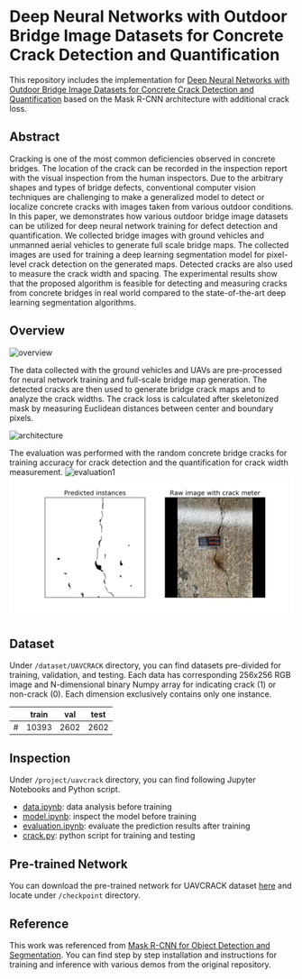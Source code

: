 # Deep Neural Networks with Outdoor Bridge Image Datasets for Concrete Crack Detection and Quantification

This repository includes the implementation for [Deep Neural Networks with Outdoor Bridge Image Datasets for Concrete Crack Detection and Quantification]() based on the Mask R-CNN architecture with additional crack loss. 


## Abstract
Cracking is one of the most common deficiencies observed in concrete bridges. The location of the crack can be recorded in the inspection report with the visual inspection from the human inspectors. Due to the arbitrary shapes and types of bridge defects, conventional computer vision techniques are challenging to make a generalized model to detect or localize concrete cracks with images taken from various outdoor conditions. In this paper, we demonstrates how various outdoor bridge image datasets can be utilized for deep neural network training for defect detection and quantification. We collected bridge images with ground vehicles and unmanned aerial vehicles to generate full scale bridge maps. The collected images are used for training a deep learning segmentation model for pixel-level crack detection on the generated maps. Detected cracks are also used to measure the crack width and spacing. The experimental results show that the proposed algorithm is feasible for detecting and measuring cracks from concrete bridges in real world compared to the state-of-the-art deep learning segmentation algorithms.

## Overview
![overview](assets/overview.png)

The data collected with the ground vehicles and UAVs are pre-processed for neural network training and full-scale bridge map generation. The detected cracks are then used to generate bridge crack maps and to analyze the crack widths. The crack loss is calculated after skeletonized mask by measuring Euclidean distances between center and boundary pixels. 

![architecture](assets/arch.png)

The evaluation was performed with the random concrete bridge cracks for training accuracy for crack detection and the quantification for crack width measurement.
![evaluation1](assets/mrcnn1comp.png)
![evaluation2](assets/eval.png)


## Dataset
Under `/dataset/UAVCRACK` directory, you can find datasets pre-divided for training, validation, and testing. Each data has corresponding 256x256 RGB image and N-dimensional binary Numpy array for indicating crack (1) or non-crack (0). Each dimension exclusively  contains only one instance. 

|       | train |  val  | test  |
| ----- | ----- | ----- | ----- |
| #     | 10393 | 2602  | 2602  |


## Inspection
Under `/project/uavcrack` directory, you can find following Jupyter Notebooks and Python script.
* [data.ipynb](project/uavcrack/data.ipynb): data analysis before training
* [model.ipynb](project/uavcrack/model.ipynb): inspect the model before training
* [evaluation.ipynb](project/uavcrack/evaluation.ipynb): evaluate the prediction results after training
* [crack.py](project/uavcrack/crack.py): python script for training and testing


## Pre-trained Network
You can download the pre-trained network for UAVCRACK dataset [here](https://drive.google.com/file/d/19AYEglv8cAIz6vEos27OxCQScQhiTJiO/view?usp=sharing) and locate under `/checkpoint` directory.


## Reference
This work was referenced from [Mask R-CNN for Object Detection and Segmentation](https://github.com/matterport/Mask_RCNN). You can find step by step installation and instructions for training and inference with various demos from the original repository.
